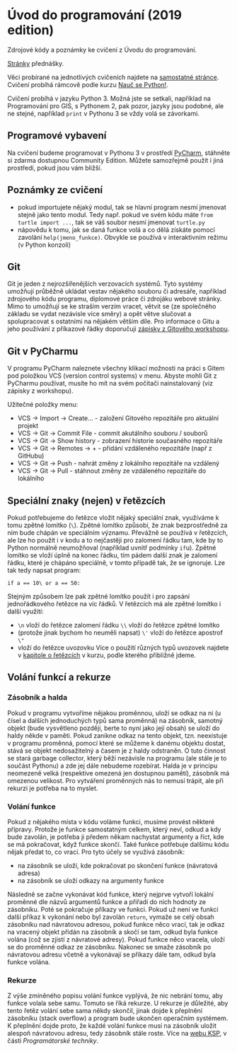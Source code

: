 # Úvod do programování (2019 edition)
Zdrojové kódy a poznámky ke cvičení z Úvodu do programování.

[Stránky](http://web.natur.cuni.cz/~bayertom/index.php/9-teaching/10-uvod-do-programovani) přednášky.

Věci probírané na jednotlivých cvičeních najdete na [samostatné stránce](prubeh.md).
Cvičení probíhá rámcově podle kurzu [Nauč se Python!](https://naucse.python.cz/course/pyladies/).

Cvičení probíhá v jazyku Python 3. Možná jste se setkali, například na Programování pro GIS, s Pythonem 2, pak pozor, jazyky jsou podobné, ale ne stejné, například `print` v Pythonu 3 se vždy volá se závorkami.

## Programové vybavení
Na cvičení budeme programovat v Pythonu 3 v prostředí [PyCharm](https://www.jetbrains.com/pycharm/), stáhněte si zdarma dostupnou Community Edition. Můžete samozřejmě použít i jiná prostředí, pokud jsou vám bližší.

## Poznámky ze cvičení
 * pokud importujete nějaký modul, tak se hlavní program nesmí jmenovat stejně jako tento modul. Tedy např. pokud ve svém kódu máte `from turtle import ...`, tak se váš soubor nesmí jmenovat `turtle.py`
 * nápovědu k tomu, jak se daná funkce volá a co dělá získáte pomocí zavolání `help(jmeno_funkce)`. Obvykle se používá v interaktivním režimu (v Python konzoli)

## Git
Git je jeden z nejrozšířenějších verzovacích systémů. Tyto systémy umožňují
průběžně ukládat vestav nějakého souboru či adresáře, například zdrojového kódu
programu, diplomové práce či zdrojáku webové stránky. Mimo to umožňují se ke
straším verzím vracet, větvit se (ze společného základu se vydat nezávisle více
směry) a opět větve slučovat a spolupracovat s ostatními na nějakém větším
díle. 
Pro informace o Gitu a jeho používání z příkazové řádky doporučuji [zápisky z
Gitového workshopu](https://naucse.python.cz/2019/gitworking-openalt/). 

## Git v PyCharmu
V programu PyCharm naleznete všechny klikací možnosti na práci s Gitem pod
položkou VCS (version control systems) v menu. Abyste mohli Git z PyCharmu
používat, musíte ho mít na svém počítači nainstalovaný (viz zápisky z
workshopu). 

Užitečné položky menu:
 * VCS -> Import -> Create... - založení Gitového repozitáře pro aktuální projekt
 * VCS -> Git -> Commit File - commit akutálního souboru / souborů
 * VCS -> Git -> Show history - zobrazení historie současného repozitáře
 * VCS -> Git -> Remotes -> + - přidání vzdáleného repozitáře (např z GitHubu)
 * VCS -> Git -> Push - nahrát změny z lokálního repozitáře na vzdálený
 * VCS -> Git -> Pull - stáhnout změny ze vzdáleného repozitáře do lokálního



## Speciální znaky (nejen) v řetězcích
Pokud potřebujeme do řetězce vložit nějaký speciální znak, využíváme k tomu
zpětné lomítko (`\`). Zpětné lomítko způsobí, že znak bezprostředně za ním bude
chápán ve speciálním významu. Převážně se používá v řetězcích, ale lze ho
použít i v kodu a to nejčastěji pro zalomení řádku tam, kde by to Python
normálně neumožňoval (například uvnitř podmínky `if`u). Zpětné lomítko se vloží
úplně na konec řádku, tím pádem další znak je zalomení řádku, které je chápáno
speciálně, v tomto případě tak, že se ignoruje. Lze tak tedy napsat program:

`if a == 10\
    or a == 50:`

Stejným způsobem lze pak zpětné lomítko použít i pro zapsání jednořádkového
řetězce na víc řádků. V řetězcích má ale zpětné lomítko i další využití:
 * `\n` vloží do řetězce zalomení řádku `\\` vloží do řetězce zpětné lomítko
 * (protože jinak bychom ho neuměli napsat) `\'` vloží do řetězce apostrof `\"`
 * vloží do řetězce uvozovku
Více o použití různých typů uvozovek najdete v [kapitole o
řetězcích](https://naucse.python.cz/2019/pyladies-brno-podzim-st/beginners/str/)
v kurzu, podle kterého přibližně jdeme.


## Volání funkcí a rekurze
### Zásobník a halda
Pokud v programu vytvoříme nějakou proměnnou, uloží se odkaz na ni (u čísel a
dalších jednoduchých typů sama proměnná) na zásobník, samotný objekt (bude
vysvětleno později, berte to nyní jako její obsah) se uloží do haldy někde v
paměti. Pokud zanikne odkaz na tento objekt, tzn. neexistuje v programu
proměnná, pomocí které se můžeme k danému objektu dostat, stává se objekt
nedosažitelný a časem je z haldy odstraněn. O tuto činnost se stará garbage
collector, který běží nezávisle na programu (ale stále je to součást Pythonu) a
zde jej dále nebudeme rozebírat.
Halda je v principu neomezeně velká (respektive omezená jen dostupnou pamětí),
zásobník má omezenou velikost. Pro vytváření proměnných nás to nemusí trápit,
ale při rekurzi je potřeba na to myslet.

### Volání funkce
Pokud z nějakého místa v kódu voláme funkci, musíme provést některé přípravy.
Protože je funkce samostatným celkem, který neví, odkud a kdy bude zavolán, je
potřeba ji předem někam nachystat argumenty a říct, kde se má pokračovat, když
funkce skončí. Také funkce potřebuje dalšímu kódu nějak předat to, co vrací. 
Pro tyto účely se využívá zásobník:
 - na zásobník se uloží, kde pokračovat po skončení funkce (návratová adresa)
 - na zásobník se uloží odkazy na argumenty funkce

Následně se začne vykonávat kód funkce, který nejprve vytvoří lokální proměnné
dle názvů argumentů funkce a přiřadí do nich hodnoty ze zásobníku. Poté se
pokračuje příkazy ve funkci. Pokud už není ve funkci další příkaz k vykonání
nebo byl zavolán `return`, vymaže se celý obsah zásobníku nad návratovou
adresou, pokud funkce něco vrací, tak je odkaz na vracený objekt přidán na
zásobník a skočí se tam, odkud byla funkce volána (což se zjistí z
návratové adresy). Pokud funkce něco vracela, uloží se do proměnné odkaz ze
zásobníku. Nakonec se smaže zásobník po návratovou adresu včetně a vykonávají se
příkazy dále tam, odkud byla funkce volána.

### Rekurze
Z výše zmíněného popisu volání funkce vyplývá, že nic nebrání tomu, aby funkce
volala sebe samu. Tomuto se říká rekurze. U rekurze je důležité, aby tento řetěz
volání sebe sama někdy skončil, jinak dojde k přeplnění zásobníku (stack
overflow) a program bude ukončen operačním systémem. K přeplnění dojde proto, že
každé volání funkce musí na zásobník uložit alespoň návratovou adresu, tedy
zásobník stále roste. Více na
[webu KSP](http://ksp.mff.cuni.cz/kucharky/zakladni-algoritmy/), v části
*Programátorské techniky*. 


